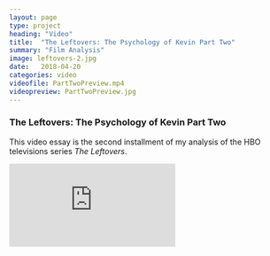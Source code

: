 ```yaml
---
layout: page
type: project
heading: "Video"
title:  "The Leftovers: The Psychology of Kevin Part Two"
summary: "Film Analysis"
image: leftovers-2.jpg
date:   2018-04-20
categories: video
videofile: PartTwoPreview.mp4
videopreview: PartTwoPreview.jpg
---
```


<div class="o-wrapper">
  <div class="o-layout o-layout--center o-spacer__top--huge">
    <div class="o-layout__item u-2/3@desktop o-spacer__bottom">
      <h3>The Leftovers: The Psychology of Kevin Part Two</h3>
      <p>This video essay is the second installment of my analysis of the HBO televisions series <em>The Leftovers</em>.</p>
    </div>
    <div class="o-layout__item">
      <div class="o-media__video">
        <iframe src="https://www.youtube.com/embed/2hlc9GLnN8Q" frameborder="0" allow="autoplay; encrypted-media" allowfullscreen></iframe>
      </div>
    </div>
  </div>
</div>
